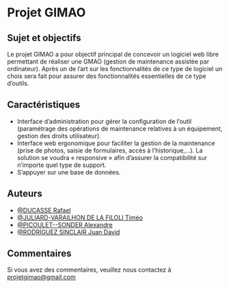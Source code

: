 # Projet GIMAO

## Sujet et objectifs

Le projet GIMAO a pour objectif principal de concevoir un logiciel web libre permettant de réaliser une GMAO (gestion de maintenance assistée par ordinateur). Après
un de l’art sur les fonctionnalités de ce type de logiciel un choix sera fait pour assurer des fonctionnalités essentielles de ce type d’outils.



## Caractéristiques

- Interface d’administration pour gérer la configuration de l’outil (paramétrage des opérations de maintenance relatives à un équipement, gestion des droits utilisateur).
- Interface web ergonomique pour faciliter la gestion de la maintenance (prise de photos, saisie de formulaires, accès à l’historique,...). La solution se voudra « responsive » afin d’assurer la compatibilité sur n’importe quel type de support.
- S’appuyer sur une base de données.


## Auteurs

- [@DUCASSE Rafael](https://github.com/DucasseRafael732)
- [@JULIARD-VARAILHON DE LA FILOLI Timéo](https://github.com/timouchee)
- [@PICOULET--SONDER Alexandre](https://github.com/alex-picoulet)
- [@RODRÍGUEZ SINCLAIR Juan David](https://github.com/JDRSinclair)



## Commentaires

Si vous avez des commentaires, veuillez nous contactez à projetgimao@gmail.com
